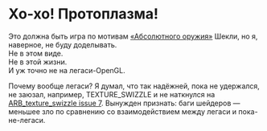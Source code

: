 # Хо-хо! Протоплазма!
Это должна быть игра по мотивам [«Абсолютного оружия»](http://rufina.narod.ru/Shekly/weapon.html) Шекли, но я, наверное, не буду доделывать.  
Не в этом виде.  
Не в этой жизни.  
И уж точно не на легаси-OpenGL.  

Почему вообще легаси? Я думал, что так надёжней, пока не удержался, не заюзал, например, TEXTURE_SWIZZLE и не наткнулся на [ARB_texture_swizzle issue 7](https://www.opengl.org/registry/specs/ARB/texture_swizzle.txt). Вынужден признать: баги шейдеров — меньшее зло по сравнению со взаимодействием между легаси и пока-не-легаси.